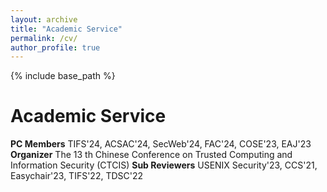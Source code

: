```yaml
---
layout: archive
title: "Academic Service"
permalink: /cv/
author_profile: true
---
```



{% include base_path %}

Academic Service
======

**PC Members**
TIFS'24, ACSAC'24, SecWeb'24, FAC'24, COSE'23, EAJ'23
**Organizer**
The 13 th Chinese Conference on Trusted Computing and Information Security (CTCIS)
**Sub Reviewers**
USENIX Security'23, CCS'21, Easychair'23, TIFS'22, TDSC'22









  


